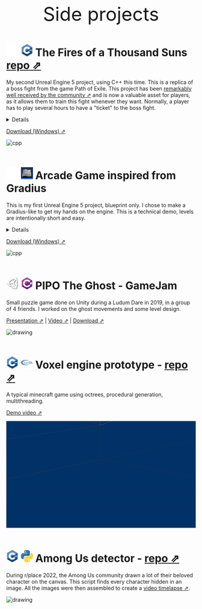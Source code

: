 <p style="text-align:center;font-size:50px;">
Side projects
</p>

# ![unreal5](./assets/unreal-engine/unreal-engine_32x32.png) ![cpp](./assets/cpp/cpp_32x32.png) The Fires of a Thousand Suns [repo ⇗](https://github.com/rhoffsch42/Fires-Thousand-Suns)
My second Unreal Engine 5 project, using C++ this time. This is a replica of a boss fight from the game Path of Exile. This project has been [remarkably well received by the community ⇗](https://www.reddit.com/r/pathofexile/comments/17n1mes/the_fires_of_a_thousand_suns_training_game_for/) and is now a valuable asset for players, as it allows them to train this fight whenever they want. Normally, a player has to play several hours to have a "ticket" to the boss fight.
<details>
  <summary>Details</summary>
  The aim was to learn how to use Unreal's C++ ecosystem. Various game system were built to be solid bases for a typical RPG game. Health and damage, abilities, cooldown, buffs, statistics, etc... 
</details>

[Download (Windows) ⇗](https://github.com/rhoffsch42/Fires-Thousand-Suns/releases)

![cpp](./assets/fts-present-gif-640x360x256.gif) 
<br>
<br>

# ![unreal5](./assets/unreal-engine/unreal-engine_32x32.png) ![blueprint](./assets/unreal-engine/unreal-engine-blueprint_32x32.png) Arcade Game inspired from Gradius
This is my first Unreal Engine 5 project, blueprint only. I chose to make a Gradius-like to get my hands on the engine. This is a technical demo, levels are intentionally short and easy.
<details>
  <summary>Details</summary>
  All of this work was done myself, no plug-ins were used for the gameplay. Only 3D models, images and audio were imported.
  
  What I learned to use during this project:
  Levels/Scenes, GameInstance and GameMode,  Input modes, Actor and ActorComponents, Projectile Component, Function and Macro Library, SaveGame, Key bindings, Event calls and bindings, Collision presets, UI Widgets, UI Animation, Materials, NiagaraSystem, Damage system and more...
</details>

[Download (Windows) ⇗](https://drive.google.com/drive/folders/1kNpDA51BWmlVmWSSDw9OQHwH7JFR_UdT?usp=sharing)

![cpp](./assets/demo-game-unreal.gif) 
<br>
<br>


# ![unity](./assets/unity/unity_32x32.png) ![csharp](./assets/csharp/csharp_32x32.png) PIPO The Ghost - GameJam
Small puzzle game done on Unity during a Ludum Dare in 2019, in a group of 4 friends. I worked on the ghost movements and some level design.

[Presentation ⇗](https://ldjam.com/events/ludum-dare/45/pipo-the-ghost) | 
[Video ⇗](https://www.youtube.com/watch?v=SF8NL1okIys) | 
[Download ⇗](https://woody-builder.itch.io/pipo-the-ghost)

<img src="https://img.itch.zone/aW1hZ2UvNDk1NDMxLzI1NjgyMjYucG5n/347x500/BaHBge.png" alt="drawing" width="400"/>
<br>
<br>

# ![cpp](./assets/cpp/cpp_32x32.png) ![opengl](./assets/opengl/opengl_32x32.png) Voxel engine prototype - [repo ⇗](https://github.com/rhoffsch42/Octree-Quadtree-Procedural)
A typical minecraft game using octrees, procedural generation, multithreading. 

[Demo video ⇗](https://www.youtube.com/watch?v=NfkLTqcplD0)

![voxel](./assets/voxel-v1.gif)
<br>
<br>

# ![cpp](./assets/cpp/cpp_32x32.png) ![python](./assets/python/python_32x32.png) Among Us detector - [repo ⇗](https://github.com/rhoffsch42/rplace-among-us-detector)
During r/place 2022, the Among Us community drawn a lot of their beloved character on the canvas. This script finds every character hidden in an image. All the images were then assembled to create a [video timelapse ⇗](https://www.youtube.com/watch?v=ljDQlrhlVp4).

<img src="https://i.imgur.com/ThiSu8k.png" alt="drawing" width="400"/>
<br>
<br>
